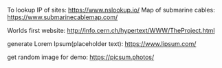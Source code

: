 
To lookup IP of sites: https://www.nslookup.io/
Map of submarine cables:  https://www.submarinecablemap.com/

Worlds first website: http://info.cern.ch/hypertext/WWW/TheProject.html

generate Lorem Ipsum(placeholder text): https://www.lipsum.com/

get random image for demo: https://picsum.photos/